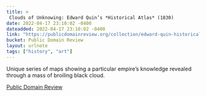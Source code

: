 ```yaml
---
title: > 
 Clouds of Unknowing: Edward Quin’s *Historical Atlas* (1830)
date: 2022-04-17 23:10:02 -0400
dateadded: 2022-04-17 23:10:02 -0400
link: "https://publicdomainreview.org/collection/edward-quin-historical-atlas"
bucket: Public Domain Review
layout: urlnote
tags: ["history", "art"]
--- 
```

Unique series of maps showing a particular empire’s knowledge revealed through a mass of broiling black cloud.
 <!-- end excerpt --> 
<div class='bucket'><a class='internal-link' href='/buckets/public-domain-review'>Public Domain Review</a></div> 
